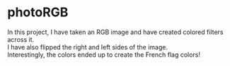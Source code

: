 # photoRGB
In this project, I have taken an RGB image and have created colored filters across it.   
I have also flipped the right and left sides of the image.  
Interestingly, the colors ended up to create the French flag colors!
